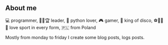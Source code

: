 ## About me

💻 programmer,
🌟✨🏆 leader,
🐍 python lover,
🎮 gamer,
🕺 king of disco,
⚽️🏀🏈🥊 love sport in every form,
🇵🇱 from Poland

Mostly from monday to friday I create some blog posts, logs posts.
